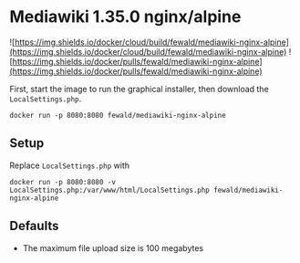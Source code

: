 # Mediawiki 1.35.0 nginx/alpine
![https://img.shields.io/docker/cloud/build/fewald/mediawiki-nginx-alpine](https://img.shields.io/docker/cloud/build/fewald/mediawiki-nginx-alpine)
![https://img.shields.io/docker/pulls/fewald/mediawiki-nginx-alpine](https://img.shields.io/docker/pulls/fewald/mediawiki-nginx-alpine)

First, start the image to run the graphical installer, then download the `LocalSettings.php`.

```
docker run -p 8080:8080 fewald/mediawiki-nginx-alpine
```

## Setup

Replace `LocalSettings.php` with

```
docker run -p 8080:8080 -v LocalSettings.php:/var/www/html/LocalSettings.php fewald/mediawiki-nginx-alpine
```

## Defaults

* The maximum file upload size is 100 megabytes
